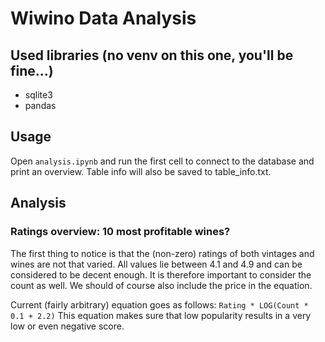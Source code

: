 # Wiwino Data Analysis

## Used libraries (no venv on this one, you'll be fine...)
- sqlite3
- pandas

## Usage
Open `analysis.ipynb` and run the first cell to connect to the database and print an overview. Table info will also be saved to table_info.txt.

## Analysis
### Ratings overview: 10 most profitable wines?
The first thing to notice is that the (non-zero) ratings of both vintages and wines are not that varied. All values lie between 4.1 and 4.9 and can be considered to be decent enough. It is therefore important to consider the count as well. We should of course also include the price in the equation.

Current (fairly arbitrary) equation goes as follows:
`Rating * LOG(Count * 0.1 + 2.2)`
This equation makes sure that low popularity results in a very low or even negative score.